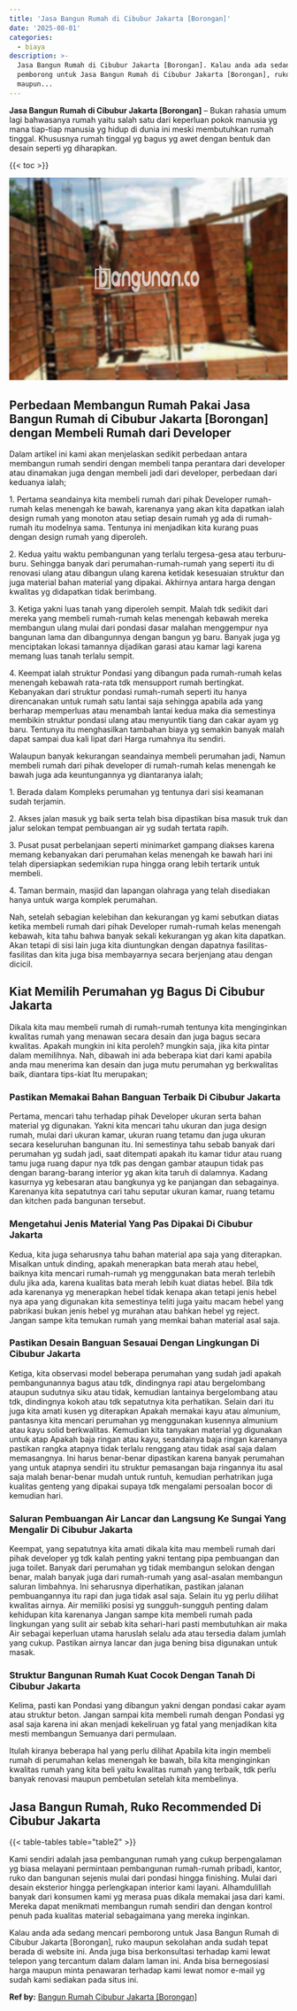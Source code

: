 ```yaml
---
title: 'Jasa Bangun Rumah di Cibubur Jakarta [Borongan]'
date: '2025-08-01'
categories:
  - biaya
description: >-
  Jasa Bangun Rumah di Cibubur Jakarta [Borongan]. Kalau anda ada sedang mencari
  pemborong untuk Jasa Bangun Rumah di Cibubur Jakarta [Borongan], ruko
  maupun...
---
```


**Jasa Bangun Rumah di Cibubur Jakarta \[Borongan\]** – Bukan rahasia umum lagi bahwasanya rumah yaitu salah satu dari keperluan pokok manusia yg mana tiap-tiap manusia yg hidup di dunia ini meski membutuhkan rumah tinggal. Khususnya rumah tinggal yg bagus yg awet dengan bentuk dan desain seperti yg diharapkan.

{{< toc >}}

![Jasa Bangun Rumah di Cibubur Jakarta [Borongan]](/images/borong-bangunan-29.png)

## Perbedaan Membangun Rumah Pakai Jasa Bangun Rumah di Cibubur Jakarta \[Borongan\] dengan Membeli Rumah dari Developer

Dalam artikel ini kami akan menjelaskan sedikit perbedaan antara membangun rumah sendiri dengan membeli tanpa perantara dari developer atau dinamakan juga dengan membeli jadi dari developer, perbedaan dari keduanya ialah;

1\. Pertama seandainya kita membeli rumah dari pihak Developer rumah-rumah kelas menengah ke bawah, karenanya yang akan kita dapatkan ialah design rumah yang monoton atau setiap desain rumah yg ada di rumah-rumah itu modelnya sama. Tentunya ini menjadikan kita kurang puas dengan design rumah yang diperoleh.

2\. Kedua yaitu waktu pembangunan yang terlalu tergesa-gesa atau terburu-buru. Sehingga banyak dari perumahan-rumah-rumah yang seperti itu di renovasi ulang atau dibangun ulang karena ketidak kesesuaian struktur dan juga material bahan material yang dipakai. Akhirnya antara harga dengan kwalitas yg didapatkan tidak berimbang.

3\. Ketiga yakni luas tanah yang diperoleh sempit. Malah tdk sedikit dari mereka yang membeli rumah-rumah kelas menengah kebawah mereka membangun ulang mulai dari pondasi dasar malahan menggempur nya bangunan lama dan dibangunnya dengan bangun yg baru. Banyak juga yg menciptakan lokasi tamannya dijadikan garasi atau kamar lagi karena memang luas tanah terlalu sempit.

4\. Keempat ialah struktur Pondasi yang dibangun pada rumah-rumah kelas menengah kebawah rata-rata tdk mensupport rumah bertingkat. Kebanyakan dari struktur pondasi rumah-rumah seperti itu hanya direncanakan untuk rumah satu lantai saja sehingga apabila ada yang berharap memperluas atau menambah lantai kedua maka dia semestinya membikin struktur pondasi ulang atau menyuntik tiang dan cakar ayam yg baru. Tentunya itu menghasilkan tambahan biaya yg semakin banyak malah dapat sampai dua kali lipat dari Harga rumahnya itu sendiri.

Walaupun banyak kekurangan seandainya membeli perumahan jadi, Namun membeli rumah dari pihak developer di rumah-rumah kelas menengah ke bawah juga ada keuntungannya yg diantaranya ialah;

1\. Berada dalam Kompleks perumahan yg tentunya dari sisi keamanan sudah terjamin.

2\. Akses jalan masuk yg baik serta telah bisa dipastikan bisa masuk truk dan jalur selokan tempat pembuangan air yg sudah tertata rapih.

3\. Pusat pusat perbelanjaan seperti minimarket gampang diakses karena memang kebanyakan dari perumahan kelas menengah ke bawah hari ini telah dipersiapkan sedemikian rupa hingga orang lebih tertarik untuk membeli.

4\. Taman bermain, masjid dan lapangan olahraga yang telah disediakan hanya untuk warga komplek perumahan.

Nah, setelah sebagian kelebihan dan kekurangan yg kami sebutkan diatas ketika membeli rumah dari pihak Developer rumah-rumah kelas menengah kebawah, kita tahu bahwa banyak sekali kekurangan yg akan kita dapatkan. Akan tetapi di sisi lain juga kita diuntungkan dengan dapatnya fasilitas-fasilitas dan kita juga bisa membayarnya secara berjenjang atau dengan dicicil.

## Kiat Memilih Perumahan yg Bagus Di Cibubur Jakarta

Dikala kita mau membeli rumah di rumah-rumah tentunya kita menginginkan kwalitas rumah yang menawan secara desain dan juga bagus secara kwalitas. Apakah mungkin ini kita peroleh? mungkin saja, jika kita pintar dalam memilihnya. Nah, dibawah ini ada beberapa kiat dari kami apabila anda mau menerima kan desain dan juga mutu perumahan yg berkwalitas baik, diantara tips-kiat Itu merupakan;

### Pastikan Memakai Bahan Banguan Terbaik Di Cibubur Jakarta

Pertama, mencari tahu terhadap pihak Developer ukuran serta bahan material yg digunakan. Yakni kita mencari tahu ukuran dan juga design rumah, mulai dari ukuran kamar, ukuran ruang tetamu dan juga ukuran secara keseluruhan bangunan itu. Ini semestinya tahu sebab banyak dari perumahan yg sudah jadi, saat ditempati apakah itu kamar tidur atau ruang tamu juga ruang dapur nya tdk pas dengan gambar ataupun tidak pas dengan barang-barang interior yg akan kita taruh di dalamnya. Kadang kasurnya yg kebesaran atau bangkunya yg ke panjangan dan sebagainya. Karenanya kita sepatutnya cari tahu seputar ukuran kamar, ruang tetamu dan kitchen pada bangunan tersebut.

### Mengetahui Jenis Material Yang Pas Dipakai Di Cibubur Jakarta

Kedua, kita juga seharusnya tahu bahan material apa saja yang diterapkan. Misalkan untuk dinding, apakah menerapkan bata merah atau hebel, baiknya kita mencari rumah-rumah yg menggunakan bata merah terlebih dulu jika ada, karena kualitas bata merah lebih kuat diatas hebel. Bila tdk ada karenanya yg menerapkan hebel tidak kenapa akan tetapi jenis hebel nya apa yang digunakan kita semestinya teliti juga yaitu macam hebel yang pabrikasi bukan jenis hebel yg murahan atau bahkan hebel yg reject. Jangan sampe kita temukan rumah yang memkai bahan material asal saja.

### Pastikan Desain Banguan Sesauai Dengan Lingkungan Di Cibubur Jakarta

Ketiga, kita observasi model beberapa perumahan yang sudah jadi apakah pembangunannya bagus atau tdk, dindingnya rapi atau bergelombang ataupun sudutnya siku atau tidak, kemudian lantainya bergelombang atau tdk, dindingnya kokoh atau tdk sepatutnya kita perhatikan. Selain dari itu juga kita amati kusen yg diterapkan Apakah memakai kayu atau almunium, pantasnya kita mencari perumahan yg menggunakan kusennya almunium atau kayu solid berkwalitas. Kemudian kita tanyakan material yg digunakan untuk atap Apakah baja ringan atau kayu, seandainya baja ringan karenanya pastikan rangka atapnya tidak terlalu renggang atau tidak asal saja dalam memasangnya. Ini harus benar-benar dipastikan karena banyak perumahan yang untuk atapnya sendiri itu struktur pemasangan baja ringannya itu asal saja malah benar-benar mudah untuk runtuh, kemudian perhatrikan juga kualitas genteng yang dipakai supaya tdk mengalami persoalan bocor di kemudian hari.

### Saluran Pembuangan Air Lancar dan Langsung Ke Sungai Yang Mengalir Di Cibubur Jakarta

Keempat, yang sepatutnya kita amati dikala kita mau membeli rumah dari pihak developer yg tdk kalah penting yakni tentang pipa pembuangan dan juga toilet. Banyak dari perumahan yg tidak membangun selokan dengan benar, malah banyak juga dari rumah-rumah yang asal-asalan membangun saluran limbahnya. Ini seharusnya diperhatikan, pastikan jalanan pembuangannya itu rapi dan juga tidak asal saja. Selain itu yg perlu dilihat kwalitas airnya. Air memiliki posisi yg sungguh-sungguh penting dalam kehidupan kita karenanya Jangan sampe kita membeli rumah pada lingkungan yang sulit air sebab kita sehari-hari pasti membutuhkan air maka Air sebagai keperluan utama haruslah selalu ada atau tersedia dalam jumlah yang cukup. Pastikan airnya lancar dan juga bening bisa digunakan untuk masak.

### Struktur Bangunan Rumah Kuat Cocok Dengan Tanah Di Cibubur Jakarta

Kelima, pasti kan Pondasi yang dibangun yakni dengan pondasi cakar ayam atau struktur beton. Jangan sampai kita membeli rumah dengan Pondasi yg asal saja karena ini akan menjadi kekeliruan yg fatal yang menjadikan kita mesti membangun Semuanya dari permulaan.

Itulah kiranya beberapa hal yang perlu dilihat Apabila kita ingin membeli rumah di perumahan kelas menengah ke bawah, bila kita menginginkan kwalitas rumah yang kita beli yaitu kwalitas rumah yang terbaik, tdk perlu banyak renovasi maupun pembetulan setelah kita membelinya.

## Jasa Bangun Rumah, Ruko Recommended Di Cibubur Jakarta

{{< table-tables table="table2" >}}

Kami sendiri adalah jasa pembangunan rumah yang cukup berpengalaman yg biasa melayani permintaan pembangunan rumah-rumah pribadi, kantor, ruko dan bangunan sejenis mulai dari pondasi hingga finishing. Mulai dari desain eksterior hingga perlengkapan interior kami layani. Alhamdulillah banyak dari konsumen kami yg merasa puas dikala memakai jasa dari kami. Mereka dapat menikmati membangun rumah sendiri dan dengan kontrol penuh pada kualitas material sebagaimana yang mereka inginkan.

Kalau anda ada sedang mencari pemborong untuk Jasa Bangun Rumah di Cibubur Jakarta \[Borongan\], ruko maupun sekolahan anda sudah tepat berada di website ini. Anda juga bisa berkonsultasi terhadap kami lewat telepon yang tercantum dalam dalam laman ini. Anda bisa bernegosiasi harga maupun minta penawaran terhadap kami lewat nomor e-mail yg sudah kami sediakan pada situs ini.

**Ref by:** [Bangun Rumah Cibubur Jakarta [Borongan]](https://id.wikipedia.org/wiki/Bangun)
